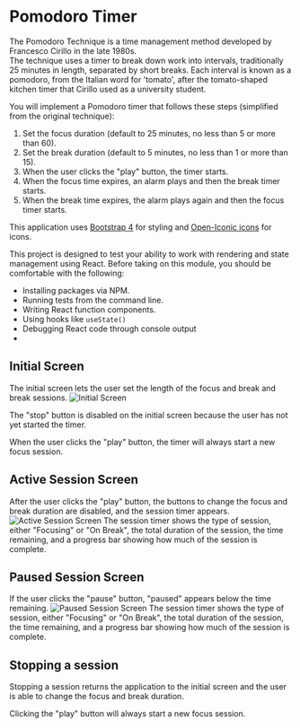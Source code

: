 

# Pomodoro Timer

The Pomodoro Technique is a time management method developed by Francesco Cirillo in the late 1980s.  
The technique uses a timer to break down work into intervals, traditionally 25 minutes in length, separated by short breaks. Each interval is known as a pomodoro, from the Italian word for 'tomato', after the tomato-shaped kitchen timer that Cirillo used as a university student.

You will implement a Pomodoro timer that follows these steps (simplified from the original technique):

1.  Set the focus duration (default to 25 minutes, no less than 5 or more than 60).
2.  Set the break duration (default to 5 minutes, no less than 1 or more than 15).
3.  When the user clicks the "play" button, the timer starts.
4.  When the focus time expires, an alarm plays and then the break timer starts.
5.  When the break time expires, the alarm plays again and then the focus timer starts.

This application uses  [Bootstrap 4](https://getbootstrap.com/)  for styling and  [Open-Iconic icons](https://useiconic.com/open)  for icons.

This project is designed to test your ability to work with rendering and state management using React. Before taking on this module, you should be comfortable with the following:

-   Installing packages via NPM.
-   Running tests from the command line.
-   Writing React function components.
-   Using hooks like  `useState()`
-   Debugging React code through console output
- 
## Initial Screen
The initial screen lets the user set the length of the focus and break and break sessions.
![Initial Screen](https://res.cloudinary.com/strive/image/upload/w_1000,h_1000,c_limit/06ddc6bb0f6b5add9db441447000e59c-o-initial-screen.png)

The "stop" button is disabled on the initial screen because the user has not yet started the timer.

When the user clicks the "play" button, the timer will always start a new focus session.
## Active Session Screen

After the user clicks the "play" button, the buttons to change the focus and break duration are disabled, and the session timer appears.
![Active Session Screen](https://res.cloudinary.com/strive/image/upload/w_1000,h_1000,c_limit/517bceae35a5acf63fb3d20cb04733cf-ro-active-sesson.png)
The session timer shows the type of session, either "Focusing" or "On Break", the total duration of the session, the time remaining, and a progress bar showing how much of the session is complete.
## Paused Session Screen

If the user clicks the "pause" button, "paused" appears below the time remaining.
![Paused Session Screen](https://res.cloudinary.com/strive/image/upload/w_1000,h_1000,c_limit/e179e707512486a110fbdb155a7897b4-o-paused-session.png)
The session timer shows the type of session, either "Focusing" or "On Break", the total duration of the session, the time remaining, and a progress bar showing how much of the session is complete.

## Stopping a session

Stopping a session returns the application to the initial screen and the user is able to change the focus and break duration.

Clicking the "play" button will always start a new focus session.
